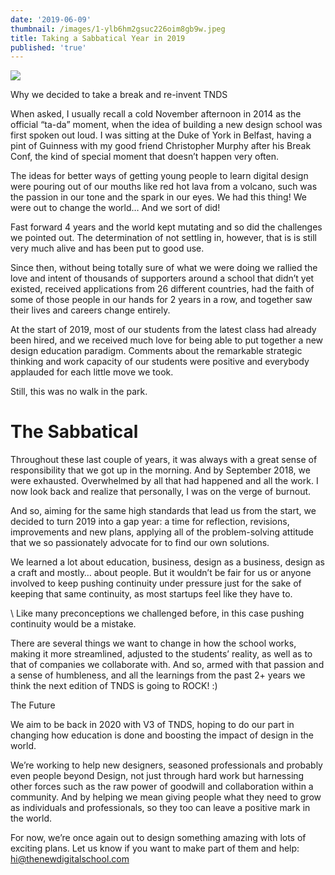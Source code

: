 ```yaml
---
date: '2019-06-09'
thumbnail: /images/1-ylb6hm2gsuc226oim8gb9w.jpeg
title: Taking a Sabbatical Year in 2019
published: 'true'
---
```

![](/images/1-ylb6hm2gsuc226oim8gb9w.jpeg)

Why we decided to take a break and re-invent TNDS

When asked, I usually recall a cold November afternoon in 2014 as the official “ta-da” moment, when the idea of building a new design school was first spoken out loud. I was sitting at the Duke of York in Belfast, having a pint of Guinness with my good friend Christopher Murphy after his Break Conf, the kind of special moment that doesn’t happen very often.

The ideas for better ways of getting young people to learn digital design were pouring out of our mouths like red hot lava from a volcano, such was the passion in our tone and the spark in our eyes. We had this thing! We were out to change the world… And we sort of did!

Fast forward 4 years and the world kept mutating and so did the challenges we pointed out. The determination of not settling in, however, that is is still very much alive and has been put to good use.

Since then, without being totally sure of what we were doing we rallied the love and intent of thousands of supporters around a school that didn’t yet existed, received applications from 26 different countries, had the faith of some of those people in our hands for 2 years in a row, and together saw their lives and careers change entirely.

At the start of 2019, most of our students from the latest class had already been hired, and we received much love for being able to put together a new design education paradigm. Comments about the remarkable strategic thinking and work capacity of our students were positive and everybody applauded for each little move we took.

Still, this was no walk in the park.

# The Sabbatical

Throughout these last couple of years, it was always with a great sense of responsibility that we got up in the morning. And by September 2018, we were exhausted. Overwhelmed by all that had happened and all the work. I now look back and realize that personally, I was on the verge of burnout.

And so, aiming for the same high standards that lead us from the start, we decided to turn 2019 into a gap year: a time for reflection, revisions, improvements and new plans, applying all of the problem-solving attitude that we so passionately advocate for to find our own solutions.

We learned a lot about education, business, design as a business, design as a craft and mostly… about people. But it wouldn’t be fair for us or anyone involved to keep pushing continuity under pressure just for the sake of keeping that same continuity, as most startups feel like they have to.

\    Like many preconceptions we challenged before, in this case pushing continuity would be a mistake.

There are several things we want to change in how the school works, making it more streamlined, adjusted to the students’ reality, as well as to that of companies we collaborate with. And so, armed with that passion and a sense of humbleness, and all the learnings from the past 2+ years we think the next edition of TNDS is going to ROCK! :)

The Future

We aim to be back in 2020 with V3 of TNDS, hoping to do our part in changing how education is done and boosting the impact of design in the world.

We’re working to help new designers, seasoned professionals and probably even people beyond Design, not just through hard work but harnessing other forces such as the raw power of goodwill and collaboration within a community. And by helping we mean giving people what they need to grow as individuals and professionals, so they too can leave a positive mark in the world.

For now, we’re once again out to design something amazing with lots of exciting plans. Let us know if you want to make part of them and help: hi@thenewdigitalschool.com
